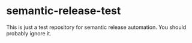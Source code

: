 # semantic-release-test

This is just a test repository for semantic release automation. You should probably ignore it.


